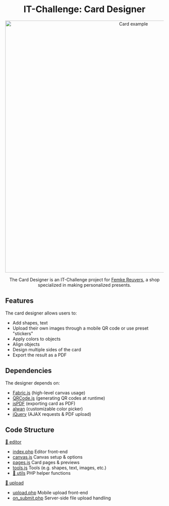 <div align="center">

# IT-Challenge: Card Designer
<img width="800px" src="https://user-images.githubusercontent.com/31242537/229386992-8d3aaae1-6dc5-4d0e-afab-e7c0dda959ae.png" alt="Card example">

The Card Designer is an IT-Challenge project for [Femke Reuvers](https://www.femkereuvers.shop/), a shop specialized in making personalized presents.

</div>

## Features

The card designer allows users to:
- Add shapes, text
- Upload their own images through a mobile QR code or use preset "stickers"
- Apply colors to objects
- Align objects
- Design multiple sides of the card
- Export the result as a PDF

## Dependencies

The designer depends on:
- [Fabric.js](https://github.com/fabricjs/fabric.js) (high-level canvas usage)
- [QRCode.js](https://github.com/davidshimjs/qrcodejs) (generating QR codes at runtime)
- [jsPDF](https://github.com/parallax/jsPDF) (exporting card as PDF)
- [alwan](https://github.com/SofianChouaib/alwan) (customizable color picker)
- [jQuery](https://github.com/jquery/jquery) (AJAX requests & PDF upload)

## Code Structure

[:open_file_folder: editor](/editor/)
- [index.php](/editor/index.php) Editor front-end
- [canvas.js](/editor/canvas.js) Canvas setup & options
- [pages.js](/editor/pages.js) Card pages & previews
- [tools.js](/editor/tools.js) Tools (e.g. shapes, text, images, etc.)
- [:open_file_folder: utils](/editor/utils) PHP helper functions

[:open_file_folder: upload](/upload/)
- [upload.php](/upload/upload.php) Mobile upload front-end
- [on_submit.php](/upload/on_submit.php) Server-side file upload handling
